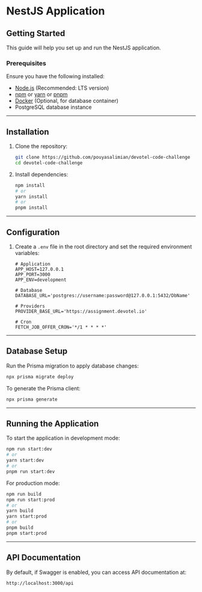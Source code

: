 # NestJS Application

## Getting Started

This guide will help you set up and run the NestJS application.

### Prerequisites

Ensure you have the following installed:

- [Node.js](https://nodejs.org/) (Recommended: LTS version)
- [npm](https://www.npmjs.com/) or [yarn](https://yarnpkg.com/) or [pnpm](https://pnpm.io/)
- [Docker](https://www.docker.com/) (Optional, for database container)
- PostgreSQL database instance

---

## Installation

1. Clone the repository:

   ```sh
   git clone https://github.com/pouyasalimian/devotel-code-challenge
   cd devotel-code-challenge
   ```

2. Install dependencies:
   ```sh
   npm install
   # or
   yarn install
   # or
   pnpm install
   ```

---

## Configuration

1. Create a `.env` file in the root directory and set the required environment variables:

   ```env
   # Application
   APP_HOST=127.0.0.1
   APP_PORT=3000
   APP_ENV=development

   # Database
   DATABASE_URL='postgres://username:password@127.0.0.1:5432/DbName'

   # Providers
   PROVIDER_BASE_URL='https://assignment.devotel.io'

   # Cron
   FETCH_JOB_OFFER_CRON='*/1 * * * *'
   ```

---

## Database Setup

Run the Prisma migration to apply database changes:

```sh
npx prisma migrate deploy
```

To generate the Prisma client:

```sh
npx prisma generate
```

---

## Running the Application

To start the application in development mode:

```sh
npm run start:dev
# or
yarn start:dev
# or
pnpm run start:dev
```

For production mode:

```sh
npm run build
npm run start:prod
# or
yarn build
yarn start:prod
# or
pnpm build
pnpm start:prod
```

---

## API Documentation

By default, if Swagger is enabled, you can access API documentation at:

```
http://localhost:3000/api
```

